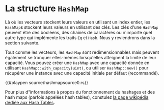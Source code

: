 # La structure `HashMap`

Là où les vecteurs stockent leurs valeurs en utilisant un index entier, les `HashMap`s stockent leurs valeurs en utilisant des clés. Les clés d'une `HashMap` peuvent être des booléens, des chaînes de caractères ou n'importe quel autre type qui implémente les traits `Eq` et `Hash`. Nous y reviendrons dans la section suivante.

Tout comme les vecteurs, les `HashMap` sont redimensionnables mais peuvent également se tronquer elles-mêmes lorsqu'elles atteignent la limite de leur capacité. 
Vous pouvez créer une `HashMap` avec une capacité donnée en utilisant `HashMap::with_capacity(uint)`, ou utiliser `HashMap::new()` pour récupérer une instance avec une capacité initiale par défaut (recommandé).

{{#playpen source/hashmapsource0.rs}}

Pour plus d"informations à propos du fonctionnement du hashages et des hash maps (parfois appelées hash tables), constulez [la page wikipédia dédiée aux Hash Tables](https://en.wikipedia.org/wiki/Hash_table).

